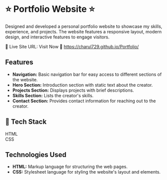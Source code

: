 # ⭐ Portfolio Website ⭐

Designed and developed a personal portfolio website to showcase my skills, experience, and projects. The website features a responsive layout, modern design, and interactive features to engage visitors.

📌 Live Site URL: Visit Now 🚀
https://charul729.github.io/Portfolio/

## Features

- **Navigation:** Basic navigation bar for easy access to different sections of the website.
- **Hero Section:** Introduction section with static text about the creator.
- **Projects Section:** Displays projects with brief descriptions.
- **Skills Section:** Lists the creator's skills.
- **Contact Section:** Provides contact information for reaching out to the creator.

## 📌 Tech Stack <br/>
HTML <br/>
CSS 

## Technologies Used

- **HTML:** Markup language for structuring the web pages.
- **CSS:** Stylesheet language for styling the website's layout and elements.
